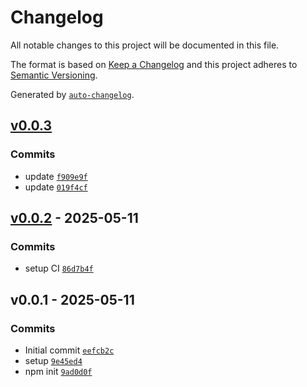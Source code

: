 # Changelog

All notable changes to this project will be documented in this file.

The format is based on [Keep a Changelog](https://keepachangelog.com/en/1.0.0/)
and this project adheres to [Semantic Versioning](https://semver.org/spec/v2.0.0.html).

Generated by [`auto-changelog`](https://github.com/CookPete/auto-changelog).

## [v0.0.3](https://github.com/substrate-system/css/compare/v0.0.2...v0.0.3)

### Commits

- update [`f909e9f`](https://github.com/substrate-system/css/commit/f909e9f91f06ba9466d8cb88c28311fbb41b0dab)
- update [`019f4cf`](https://github.com/substrate-system/css/commit/019f4cf935d8bc27ac73e57ccb74303f09ab2703)

## [v0.0.2](https://github.com/substrate-system/css/compare/v0.0.1...v0.0.2) - 2025-05-11

### Commits

- setup CI [`86d7b4f`](https://github.com/substrate-system/css/commit/86d7b4fb45182e1b8fdf02aef770e00b9e05f884)

## v0.0.1 - 2025-05-11

### Commits

- Initial commit [`eefcb2c`](https://github.com/substrate-system/css/commit/eefcb2c84b8aaf1679346f83aeb1e93fa5818efb)
- setup [`9e45ed4`](https://github.com/substrate-system/css/commit/9e45ed4af75de7ddba431f7d4b2e96054975c345)
- npm init [`9ad0d0f`](https://github.com/substrate-system/css/commit/9ad0d0f04f4ad795137eef9b4fce95984342e4b7)
